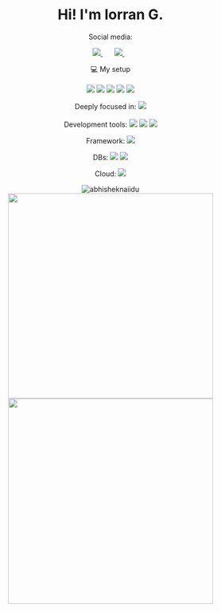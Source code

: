 <h1 align='center'>
  Hi! I'm Iorran G.
</h1>

<p align='center'>
  Social media:
</p>



<p align='center'>
  
  <a href="https://www.linkedin.com/in/iorran-gabrieli-57a1b91a7/">
    <img src="https://img.shields.io/badge/linkedin-%230077B5.svg?&style=for-the-badge&logo=linkedin&logoColor=white" />
  </a>&nbsp;&nbsp;
  </a>&nbsp;&nbsp;  
  <a href="https://www.facebook.com/iorran.gabriele/">
    <a href='mailto:iorran.gv@hotmail.com'><img src="https://img.shields.io/badge/Microsoft_Outlook-0078D4?style=for-the-badge&logo=microsoft-outlook&logoColor=white"/>
  </a>&nbsp;&nbsp;  
</p>

<p align='center'>
  💻 My setup<br/><br/>
  <img src="https://img.shields.io/badge/windows-%230078D6.svg?&style=for-the-badge&logo=windows&logoColor=white" />
    <img src="https://img.shields.io/badge/Ubuntu-E95420?style=for-the-badge&logo=ubuntu&logoColor=white" />
  <img src="https://img.shields.io/badge/AMD-Ryzen_5_3400G-ED1C24?style=for-the-badge&logo=amd&logoColor=white" />
  <img src="https://img.shields.io/badge/RAM-16GB-%230071C5.svg?&style=for-the-badge&logoColor=white" />
  <img src="https://img.shields.io/badge/NVIDIA-GTX1650-76B900?style=for-the-badge&logo=nvidia&logoColor=white" />
</p>

<p align='center'>
  Deeply focused in: <img src="https://img.shields.io/badge/Java-ED8B00?style=for-the-badge&logo=java&logoColor=white"/>
  <br>
  <br>
  Development tools: <img src="https://img.shields.io/badge/Eclipse-2C2255?style=for-the-badge&logo=eclipse&logoColor=white"/>
  <img src="https://img.shields.io/badge/Visual_Studio_Code-0078D4?style=for-the-badge&logo=visual%20studio%20code&logoColor=white"/>
  <img src="https://img.shields.io/badge/IntelliJIDEA-000000.svg?style=for-the-badge&logo=intellij-idea&logoColor=white"/>
</p>
<p align='center'>
  Framework: <img src="https://img.shields.io/badge/Spring-6DB33F?style=for-the-badge&logo=spring&logoColor=white"/>
  <br>
</p>
<p align='center'>
  DBs: <img src="https://img.shields.io/badge/MySQL-00000F?style=for-the-badge&logo=mysql&logoColor=white"/>
  <img src="https://img.shields.io/badge/Docker-2CA5E0?style=for-the-badge&logo=docker&logoColor=white"/>
  <br>
</p>
<p align='center'>
  Cloud: <img src="https://img.shields.io/badge/Amazon_AWS-232F3E?style=for-the-badge&logo=amazon-aws&logoColor=white"/>
  <br>
</p>
<p align="center"> <img src="https://github-readme-stats.vercel.app/api?username=yIorran&show_icons=true&theme=gotham" alt="abhisheknaiidu" />
  <a href="#"><img src="https://github-readme-stats.vercel.app/api/top-langs/?username=yIorran&layout=compact&theme=gotham" width="412"></a>
  <a href="#"><img src="https://github-readme-streak-stats.herokuapp.com/?user=yIorran&theme=gotham" width="412"></a>
  
  
  



<!--
**Ilorran/Ilorran** is a ✨ _special_ ✨ repository because its `README.md` (this file) appears on your GitHub profile.

Here are some ideas to get you started:

- 🔭 I’m currently working on ...
- 🌱 I’m currently learning ...
- 👯 I’m looking to collaborate on ...
- 🤔 I’m looking for help with ...
- 💬 Ask me about ...
- 📫 How to reach me: ...
- 😄 Pronouns: ...
- ⚡ Fun fact: ...
-->
